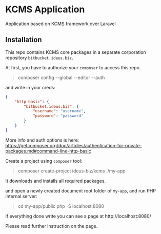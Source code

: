 # KCMS Application

Application based on KCMS framework over Laravel


## Installation

This repo contains KCMS core packages in a separate corporation repository `bitbucket.ideus.biz`.

At first, you have to authorize your `composer` to access this repo.

>composer config --global --editor --auth

and write in your creds:

```json
{
    "http-basic": {
        "bitbucket.ideus.biz": {
            "username": "username",
            "password": "password"
        }
    }
}
```

More info and auth options is here: https://getcomposer.org/doc/articles/authentication-for-private-packages.md#command-line-http-basic

Create a project using `composer` tool:

>composer create-project ideus-biz/kcms ./my-app

It downloads and installs all required packages.

and open a newly created document root folder of `my-app`,
and run PHP internal server:

> cd my-app/public
> php -S localhost:8080

If everything done write you can see a page at http://localhost:8080/

Please read further instruction on the page.
